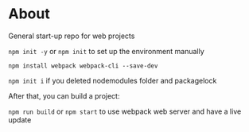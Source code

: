 # About
General start-up repo for web projects

`npm init -y` or `npm init` to set up the environment manually

`npm install webpack webpack-cli --save-dev`

`npm init i` if you deleted nodemodules folder and packagelock

After that, you can build a project:

`npm run build` or `npm start` to use webpack web server and have a live update
